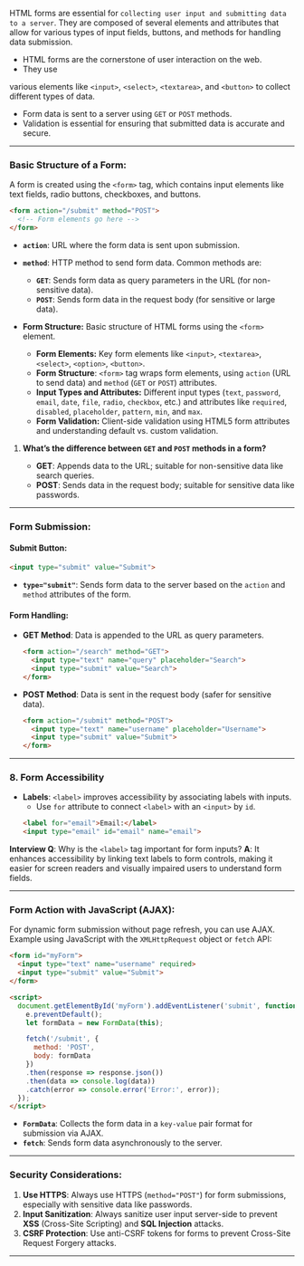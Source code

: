 


HTML forms are essential for `collecting user input and submitting data to a server`. They are composed of several elements and attributes that allow for various types of input fields, buttons, and methods for handling data submission.

- HTML forms are the cornerstone of user interaction on the web.
- They use

various elements like `<input>`, `<select>`, `<textarea>`, and `<button>` to collect different types of data.

- Form data is sent to a server using `GET` or `POST` methods.
- Validation is essential for ensuring that submitted data is accurate and secure.



---

### **Basic Structure of a Form**:

A form is created using the `<form>` tag, which contains input elements like text fields, radio buttons, checkboxes, and buttons.

```html
<form action="/submit" method="POST">
  <!-- Form elements go here -->
</form>
```

- **`action`**: URL where the form data is sent upon submission.
- **`method`**: HTTP method to send form data. Common methods are:
    - **`GET`**: Sends form data as query parameters in the URL (for non-sensitive data).
    - **`POST`**: Sends form data in the request body (for sensitive or large data).


 - **Form Structure:** Basic structure of HTML forms using the `<form>` element.
   - **Form Elements:** Key form elements like `<input>`, `<textarea>`, `<select>`, `<option>`, `<button>`.
   - **Form Structure**: `<form>` tag wraps form elements, using `action` (URL to send data) and `method` (`GET` or `POST`) attributes.
   - **Input Types and Attributes:** Different input types (`text`, `password`, `email`, `date`, `file`, `radio`, `checkbox`, etc.) and attributes like `required`, `disabled`, `placeholder`, `pattern`, `min`, and `max`.
   - **Form Validation:** Client-side validation using HTML5 form attributes and understanding default vs. custom validation.




1. **What’s the difference between `GET` and `POST` methods in a form?**
    
    - **GET**: Appends data to the URL; suitable for non-sensitive data like search queries.
    - **POST**: Sends data in the request body; suitable for sensitive data like passwords.

---

### **Form Submission**:

#### **Submit Button**:

```html
<input type="submit" value="Submit">
```

- **`type="submit"`**: Sends form data to the server based on the `action` and `method` attributes of the form.

#### **Form Handling**:

- **GET Method**: Data is appended to the URL as query parameters.
    
    ```html
    <form action="/search" method="GET">
      <input type="text" name="query" placeholder="Search">
      <input type="submit" value="Search">
    </form>
    ```
    
- **POST Method**: Data is sent in the request body (safer for sensitive data).
    
    ```html
    <form action="/submit" method="POST">
      <input type="text" name="username" placeholder="Username">
      <input type="submit" value="Submit">
    </form>
    ```
    


---

### 8. **Form Accessibility**
   - **Labels**: `<label>` improves accessibility by associating labels with inputs.
     - Use `for` attribute to connect `<label>` with an `<input>` by `id`.
     ```html
     <label for="email">Email:</label>
     <input type="email" id="email" name="email">
     ```

   **Interview Q**: Why is the `<label>` tag important for form inputs?
   **A**: It enhances accessibility by linking text labels to form controls, making it easier for screen readers and visually impaired users to understand form fields.


---

### **Form Action with JavaScript (AJAX)**:

For dynamic form submission without page refresh, you can use AJAX. Example using JavaScript with the `XMLHttpRequest` object or `fetch` API:

```html
<form id="myForm">
  <input type="text" name="username" required>
  <input type="submit" value="Submit">
</form>

<script>
  document.getElementById('myForm').addEventListener('submit', function(e) {
    e.preventDefault();
    let formData = new FormData(this);

    fetch('/submit', {
      method: 'POST',
      body: formData
    })
    .then(response => response.json())
    .then(data => console.log(data))
    .catch(error => console.error('Error:', error));
  });
</script>
```

- **`FormData`**: Collects the form data in a `key-value` pair format for submission via AJAX.
- **`fetch`**: Sends form data asynchronously to the server.

---

### **Security Considerations**:

1. **Use HTTPS**: Always use HTTPS (`method="POST"`) for form submissions, especially with sensitive data like passwords.
2. **Input Sanitization**: Always sanitize user input server-side to prevent **XSS** (Cross-Site Scripting) and **SQL Injection** attacks.
3. **CSRF Protection**: Use anti-CSRF tokens for forms to prevent Cross-Site Request Forgery attacks.

---
